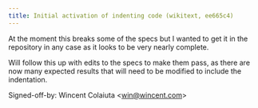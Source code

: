 ```yaml
---
title: Initial activation of indenting code (wikitext, ee665c4)
---
```


At the moment this breaks some of the specs but I wanted to get it in the repository in any case as it looks to be very nearly complete.

Will follow this up with edits to the specs to make them pass, as there are now many expected results that will need to be modified to include the indentation.

Signed-off-by: Wincent Colaiuta &lt;win@wincent.com&gt;
